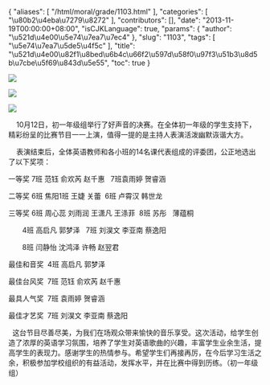 {
    "aliases": [
        "/html/moral/grade/1103.html"
    ],
    "categories": [
        "\u80b2\u4eba\u7279\u8272"
    ],
    "contributors": [],
    "date": "2013-11-19T00:00:00+08:00",
    "isCJKLanguage": true,
    "params": {
        "author": "\u521d\u4e00\u5e74\u7ea7\u7ec4"
    },
    "slug": "1103",
    "tags": [
        "\u5e74\u7ea7\u5de5\u4f5c"
    ],
    "title": "\u521d\u4e00\u82f1\u8bed\u6b4c\u66f2\u597d\u58f0\u97f3\u51b3\u8d5b\u7cbe\u5f69\u843d\u5e55",
    "toc": true
}

![](https://cdn.tfls.online/mirror/full/d1f4b572d33927a71ea4f2a74d750ea2b038b18d.jpg)




![](https://cdn.tfls.online/mirror/full/ea2e6e0240478713f68dd46ee17eb373fb8edc7c.jpg)




![](https://cdn.tfls.online/mirror/full/41a4a974ece590c5e04b36b8eec0ac82af972ccb.jpg)




  





    10月12日，初一年级组举行了好声音的决赛。在全体初一年级的学生支持下，精彩纷呈的比赛节目一一上演，值得一提的是主持人表演活泼幽默诙谐大方。




    表演结束后，全体英语教师和各小班的14名课代表组成的评委团，公正地选出了以下奖项：




一等奖 7班 范钰 俞欢芮 赵千惠 
 7班袁雨婷 贺睿涵




二等奖 6班 焦阳1班 王婕 关蕾  6班 卢霄汉 韩世龙




三等奖 6班 周心蕊 刘雨润 王潇凡 王涤菲  8班 苏彤   薄蕴桐




       4班 高启凡 郭梦泽  
7班 刘淏文 李亚南 蔡逸阳




       8班 闫静怡 沈鸿泽 许畅 赵翌君




最佳和音奖  4班 高启凡 郭梦泽




最佳台风奖  7班 范钰 俞欢芮 赵千惠




最具人气奖  7班 袁雨婷 贺睿涵




最佳才艺奖  7班 刘淏文 李亚南 蔡逸阳




  这台节目尽善尽美，为我们在场观众带来愉快的音乐享受。这次活动，给学生创造了浓厚的英语学习氛围，培养了学生对英语歌曲的兴趣，丰富学生业余生活，提高学生的表现力。感谢学生的热情参与。希望学生们再接再厉，在今后学习生活之余，积极参加学校组织的有益活动，发挥水平，并在比赛中得到历练。（初一年级组）




  



